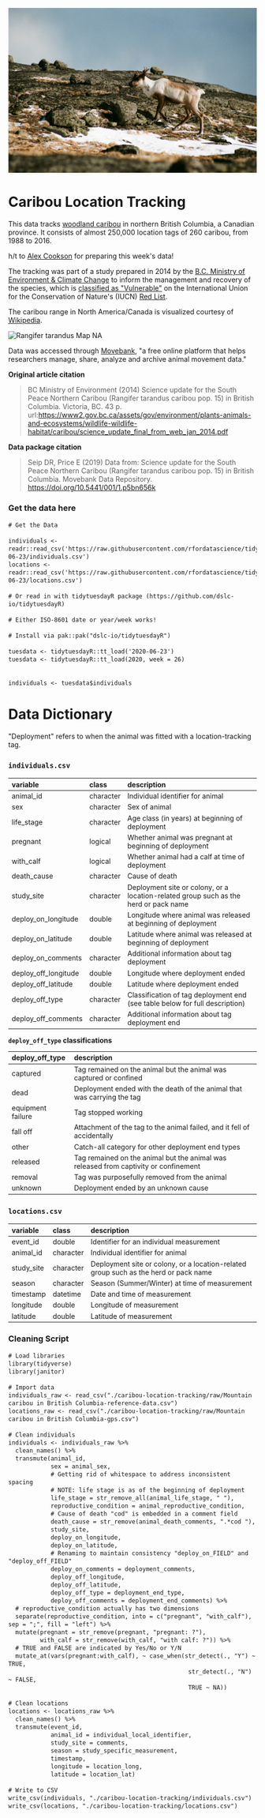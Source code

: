 ![Caribou Photo](pic1.png)

# Caribou Location Tracking

This data tracks [woodland caribou](https://en.wikipedia.org/wiki/Boreal_woodland_caribou) in northern British Columbia, a Canadian province. It consists of almost 250,000 location tags of 260 caribou, from 1988 to 2016.

h/t to [Alex Cookson](https://twitter.com/alexcookson) for preparing this week's data!

The tracking was part of a study prepared in 2014 by the [B.C. Ministry of Environment & Climate Change](https://gov.bc.ca/env) to inform the management and recovery of the species, which is [classified as "Vulnerable"](https://www.iucnredlist.org/species/29742/22167140) on the International Union for the Conservation of Nature's (IUCN) [Red List](https://www.iucnredlist.org/).

The caribou range in North America/Canada is visualized courtesy of [Wikipedia](https://en.wikipedia.org/wiki/Boreal_woodland_caribou).

![Rangifer tarandus Map NA](https://upload.wikimedia.org/wikipedia/commons/thumb/4/46/Rangifer_tarandus_Map_NA.svg/515px-Rangifer_tarandus_Map_NA.svg.png)

Data was accessed through [Movebank](https://www.movebank.org/cms/movebank-content/about-movebank), "a free online platform that helps researchers manage, share, analyze and archive animal movement data."

**Original article citation**

> BC Ministry of Environment (2014) Science update for the South Peace Northern Caribou (Rangifer tarandus caribou pop. 15) in British Columbia. Victoria, BC. 43 p. url:https://www2.gov.bc.ca/assets/gov/environment/plants-animals-and-ecosystems/wildlife-wildlife-habitat/caribou/science_update_final_from_web_jan_2014.pdf

**Data package citation**

> Seip DR, Price E (2019) Data from: Science update for the South Peace Northern Caribou (Rangifer tarandus caribou pop. 15) in British Columbia. Movebank Data Repository. https://doi.org/10.5441/001/1.p5bn656k

### Get the data here

```{r}
# Get the Data

individuals <- readr::read_csv('https://raw.githubusercontent.com/rfordatascience/tidytuesday/main/data/2020/2020-06-23/individuals.csv')
locations <- readr::read_csv('https://raw.githubusercontent.com/rfordatascience/tidytuesday/main/data/2020/2020-06-23/locations.csv')

# Or read in with tidytuesdayR package (https://github.com/dslc-io/tidytuesdayR)

# Either ISO-8601 date or year/week works!

# Install via pak::pak("dslc-io/tidytuesdayR")

tuesdata <- tidytuesdayR::tt_load('2020-06-23')
tuesdata <- tidytuesdayR::tt_load(2020, week = 26)


individuals <- tuesdata$individuals
```

# Data Dictionary

"Deployment" refers to when the animal was fitted with a location-tracking tag.


### `individuals.csv`

| variable             | class     | description                                                  |
| :------------------- | :-------- | :----------------------------------------------------------- |
| animal_id            | character | Individual identifier for animal                             |
| sex                  | character | Sex of animal                                                |
| life_stage           | character | Age class (in years) at beginning of deployment              |
| pregnant             | logical   | Whether animal was pregnant at beginning of deployment       |
| with_calf            | logical   | Whether animal had a calf at time of deployment              |
| death_cause          | character | Cause of death                                               |
| study_site           | character | Deployment site or colony, or a location-related group such as the herd or pack name |
| deploy_on_longitude  | double    | Longitude where animal was released at beginning of deployment |
| deploy_on_latitude   | double    | Latitude where animal was released at beginning of deployment |
| deploy_on_comments   | character | Additional information about tag deployment                  |
| deploy_off_longitude | double    | Longitude where deployment ended                             |
| deploy_off_latitude  | double    | Latitude where deployment ended                              |
| deploy_off_type      | character | Classification of tag deployment end (see table below for full description) |
| deploy_off_comments  | character | Additional information about tag deployment end              |



**`deploy_off_type` classifications**

| deploy_off_type   | description                                                  |
| :---------------- | :----------------------------------------------------------- |
| captured          | Tag remained on the animal but the animal was captured or confined |
| dead              | Deployment ended with the death of the animal that was carrying the tag |
| equipment failure | Tag stopped working                                          |
| fall off          | Attachment of the tag to the animal failed, and it fell of accidentally |
| other             | Catch-all category for other deployment end types            |
| released          | Tag remained on the animal but the animal was released from captivity or confinement |
| removal           | Tag was purposefully removed from the animal                 |
| unknown           | Deployment ended by an unknown cause                         |


### `locations.csv`

| variable   | class     | description                                                  |
| :--------- | :-------- | :----------------------------------------------------------- |
| event_id   | double    | Identifier for an individual measurement                     |
| animal_id  | character | Individual identifier for animal                             |
| study_site | character | Deployment site or colony, or a location-related group such as the herd or pack name |
| season     | character | Season (Summer/Winter) at time of measurement                |
| timestamp  | datetime  | Date and time of measurement                                 |
| longitude  | double    | Longitude of measurement                                     |
| latitude   | double    | Latitude of measurement                                      |

### Cleaning Script

```{r}
# Load libraries
library(tidyverse)
library(janitor)

# Import data
individuals_raw <- read_csv("./caribou-location-tracking/raw/Mountain caribou in British Columbia-reference-data.csv")
locations_raw <- read_csv("./caribou-location-tracking/raw/Mountain caribou in British Columbia-gps.csv")

# Clean individuals
individuals <- individuals_raw %>%
  clean_names() %>%
  transmute(animal_id,
            sex = animal_sex,
            # Getting rid of whitespace to address inconsistent spacing
            # NOTE: life stage is as of the beginning of deployment
            life_stage = str_remove_all(animal_life_stage, " "),
            reproductive_condition = animal_reproductive_condition,
            # Cause of death "cod" is embedded in a comment field
            death_cause = str_remove(animal_death_comments, ".*cod "),
            study_site,
            deploy_on_longitude,
            deploy_on_latitude,
            # Renaming to maintain consistency "deploy_on_FIELD" and "deploy_off_FIELD"
            deploy_on_comments = deployment_comments,
            deploy_off_longitude,
            deploy_off_latitude,
            deploy_off_type = deployment_end_type,
            deploy_off_comments = deployment_end_comments) %>%
  # reproductive_condition actually has two dimensions
  separate(reproductive_condition, into = c("pregnant", "with_calf"), sep = ";", fill = "left") %>%
  mutate(pregnant = str_remove(pregnant, "pregnant: ?"),
         with_calf = str_remove(with_calf, "with calf: ?")) %>%
  # TRUE and FALSE are indicated by Yes/No or Y/N
  mutate_at(vars(pregnant:with_calf), ~ case_when(str_detect(., "Y") ~ TRUE,
                                                   str_detect(., "N") ~ FALSE,
                                                   TRUE ~ NA))

# Clean locations
locations <- locations_raw %>%
  clean_names() %>%
  transmute(event_id,
            animal_id = individual_local_identifier,
            study_site = comments,
            season = study_specific_measurement,
            timestamp,
            longitude = location_long,
            latitude = location_lat)

# Write to CSV
write_csv(individuals, "./caribou-location-tracking/individuals.csv")
write_csv(locations, "./caribou-location-tracking/locations.csv")
```
